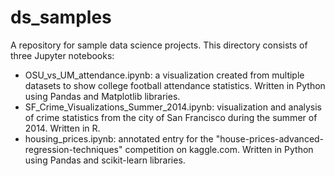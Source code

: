 # ds_samples
A repository for sample data science projects.  This directory consists of three Jupyter notebooks:
  - OSU_vs_UM_attendance.ipynb:  a visualization created from multiple datasets to show college football attendance
    statistics.  Written in Python using Pandas and Matplotlib libraries.
  - SF_Crime_Visualizations_Summer_2014.ipynb:  visualization and analysis of crime statistics from the city of San
    Francisco during the summer of 2014.  Written in R.
  - housing_prices.ipynb:  annotated entry for the "house-prices-advanced-regression-techniques" competition on kaggle.com.
    Written in Python using Pandas and scikit-learn libraries.
